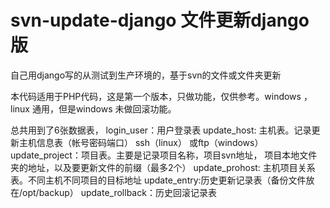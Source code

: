 # svn-update-django 文件更新django版
自己用django写的从测试到生产环境的，基于svn的文件或文件夹更新


本代码适用于PHP代码，这是第一个版本，只做功能，仅供参考。windows ，linux 通用，但是windows 未做回滚功能。

总共用到了6张数据表， 
login_user：用户登录表
update_host: 主机表。记录更新主机信息表（帐号密码端口） ssh（linux） 或ftp（windows）
update_project：项目表。主要是记录项目名称，项目svn地址， 项目本地文件夹的地址，以及要更新文件的前缀（最多2个）
update_prohost: 主机项目关系表。不同主机不同项目的目标地址
update_entry:历史更新记录表（备份文件放在/opt/backup）
update_rollback：历史回滚记录表




